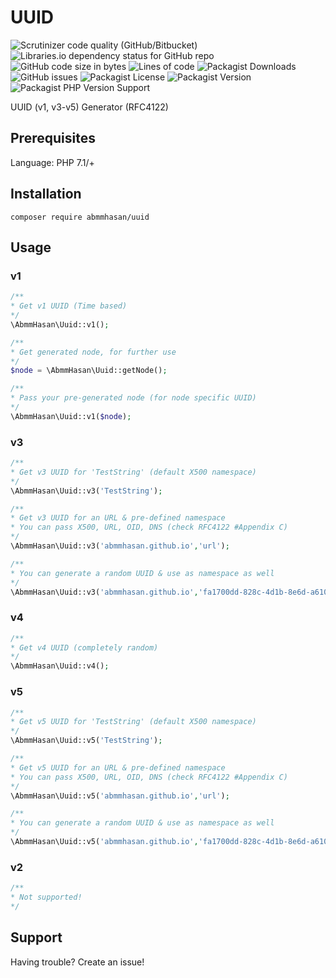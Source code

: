 # UUID

![Scrutinizer code quality (GitHub/Bitbucket)](https://img.shields.io/scrutinizer/quality/g/abmmhasan/uuid/main)
![Libraries.io dependency status for GitHub repo](https://img.shields.io/librariesio/github/abmmhasan/uuid)
![GitHub code size in bytes](https://img.shields.io/github/languages/code-size/abmmhasan/uuid)
![Lines of code](https://img.shields.io/tokei/lines/github/abmmhasan/uuid)
![Packagist Downloads](https://img.shields.io/packagist/dt/abmmhasan/uuid)
![GitHub issues](https://img.shields.io/github/issues/abmmhasan/uuid)
![Packagist License](https://img.shields.io/packagist/l/abmmhasan/uuid)
![Packagist Version](https://img.shields.io/packagist/v/abmmhasan/uuid)
![Packagist PHP Version Support](https://img.shields.io/packagist/php-v/abmmhasan/uuid)

UUID (v1, v3-v5) Generator (RFC4122)


## Prerequisites

Language: PHP 7.1/+

## Installation

```
composer require abmmhasan/uuid
```

## Usage

### v1

```php
/**
* Get v1 UUID (Time based)
*/
\AbmmHasan\Uuid::v1();

/**
* Get generated node, for further use
*/
$node = \AbmmHasan\Uuid::getNode();

/**
* Pass your pre-generated node (for node specific UUID)
*/
\AbmmHasan\Uuid::v1($node);
```

### v3

```php
/**
* Get v3 UUID for 'TestString' (default X500 namespace)
*/
\AbmmHasan\Uuid::v3('TestString');

/**
* Get v3 UUID for an URL & pre-defined namespace
* You can pass X500, URL, OID, DNS (check RFC4122 #Appendix C)
*/
\AbmmHasan\Uuid::v3('abmmhasan.github.io','url');

/**
* You can generate a random UUID & use as namespace as well
*/
\AbmmHasan\Uuid::v3('abmmhasan.github.io','fa1700dd-828c-4d1b-8e6d-a6104807da90');
```

### v4

```php
/**
* Get v4 UUID (completely random)
*/
\AbmmHasan\Uuid::v4();
```

### v5

```php
/**
* Get v5 UUID for 'TestString' (default X500 namespace)
*/
\AbmmHasan\Uuid::v5('TestString');

/**
* Get v5 UUID for an URL & pre-defined namespace
* You can pass X500, URL, OID, DNS (check RFC4122 #Appendix C)
*/
\AbmmHasan\Uuid::v5('abmmhasan.github.io','url');

/**
* You can generate a random UUID & use as namespace as well
*/
\AbmmHasan\Uuid::v5('abmmhasan.github.io','fa1700dd-828c-4d1b-8e6d-a6104807da90');
```

### v2

```php
/** 
* Not supported! 
*/
```

## Support

Having trouble? Create an issue!
